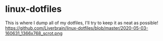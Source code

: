 # linux-dotfiles
This is where I dump all of my dotfiles, I'll try to keep it as neat as possible!
https://github.com/Liverbrain/linux-dotfiles/blob/master/2020-05-03-160631_1366x768_scrot.png
